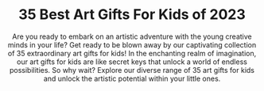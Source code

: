 ---
layout: post
title: 35 Best Art Gifts For Kids of 2023
subtitle: Are you ready to embark on an artistic adventure with the young creative minds in your life? Get ready to be blown away by our captivating collection of 35 extraordinary art gifts for kids! In the enchanting realm of imagination, our art gifts for kids are like secret keys that unlock a world of endless possibilities. So why wait? Explore our diverse range of 35 art gifts for kids and unlock the artistic potential within your little ones.
header-img: "img/post/2023/09/copied/art-gifts-for-kids.jpg"
header-style: text
permalink: "/art-gifts-for-kids/"
catalog: true
tags:
  - Recipients 
  - Men
---    